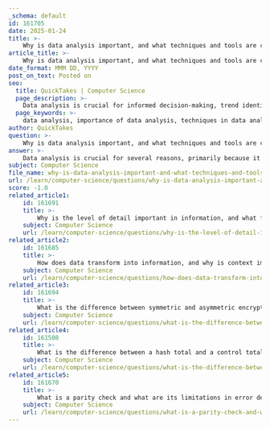 ```yaml
---
_schema: default
id: 161705
date: 2025-01-24
title: >-
    Why is data analysis important, and what techniques and tools are commonly used?
article_title: >-
    Why is data analysis important, and what techniques and tools are commonly used?
date_format: MMM DD, YYYY
post_on_text: Posted on
seo:
  title: QuickTakes | Computer Science
  page_description: >-
    Data analysis is crucial for informed decision-making, trend identification, improving efficiency, and enhancing customer experience. Techniques include statistical analysis, data mining, predictive modeling, qualitative analysis, and data visualization. Common tools used are R, Python, Tableau, SQL databases, RapidMiner, and NVivo.
  page_keywords: >-
    data analysis, importance of data analysis, techniques in data analysis, tools for data analysis, informed decision-making, statistical analysis, data mining, predictive modeling, qualitative analysis, data visualization, R, Python, Tableau, SQL databases, RapidMiner, NVivo
author: QuickTakes
question: >-
    Why is data analysis important, and what techniques and tools are commonly used?
answer: >-
    Data analysis is crucial for several reasons, primarily because it enables organizations and researchers to extract meaningful insights from data, which can inform decision-making and strategy. Here are some key points highlighting the importance of data analysis:\n\n1. **Informed Decision-Making**: Data analysis helps organizations make data-driven decisions rather than relying on intuition or guesswork. By analyzing data, businesses can identify trends, patterns, and correlations that inform strategic choices.\n\n2. **Identifying Trends and Patterns**: Through data analysis, organizations can uncover trends over time, such as sales growth, customer preferences, or market shifts. This information is vital for forecasting and planning.\n\n3. **Improving Efficiency**: Analyzing operational data can reveal inefficiencies in processes, allowing organizations to streamline operations and reduce costs.\n\n4. **Enhancing Customer Experience**: By analyzing customer feedback and behavior, companies can tailor their products and services to better meet customer needs, leading to improved satisfaction and loyalty.\n\n5. **Supporting Research and Development**: In scientific research, data analysis is essential for validating hypotheses, confirming results, and generating new knowledge.\n\n### Common Techniques Used in Data Analysis\n\n1. **Statistical Analysis**: This involves using statistical methods to summarize and interpret data. Techniques include descriptive statistics (mean, median, mode) and inferential statistics (hypothesis testing, regression analysis).\n\n2. **Data Mining**: This technique involves exploring large datasets to discover patterns and relationships. It often employs algorithms to identify trends and make predictions.\n\n3. **Predictive Modeling**: This technique uses historical data to create models that predict future outcomes. It is commonly used in fields like finance, marketing, and healthcare.\n\n4. **Qualitative Analysis**: This involves analyzing non-numerical data, such as text or interviews, to identify themes and insights. Techniques include thematic analysis and content analysis.\n\n5. **Data Visualization**: Visual tools and techniques, such as charts, graphs, and dashboards, help present data in an easily digestible format, making it easier to identify trends and insights.\n\n### Common Tools Used in Data Analysis\n\n1. **Statistical Software**: Tools like R and Python (with libraries such as Pandas, NumPy, and SciPy) are widely used for statistical analysis and data manipulation.\n\n2. **Data Visualization Tools**: Software like Tableau, Power BI, and Matplotlib (in Python) are popular for creating visual representations of data.\n\n3. **Database Management Systems**: SQL databases (like MySQL, PostgreSQL) are essential for storing and querying large datasets.\n\n4. **Data Mining Tools**: Tools such as RapidMiner and KNIME provide platforms for data mining and predictive analytics.\n\n5. **Qualitative Analysis Software**: Tools like NVivo and AQUA assist in coding and analyzing qualitative data.\n\n6. **Command-Line Tools**: CLI tools like `dolt` for version-controlled data management and `datasetGPT` for generating datasets can streamline specific tasks in the data analysis workflow.\n\nIn summary, data analysis is a vital process that transforms raw data into actionable insights, supporting informed decision-making across various fields. The techniques and tools employed in data analysis are diverse, catering to both quantitative and qualitative data, and are essential for effective data-driven strategies.
subject: Computer Science
file_name: why-is-data-analysis-important-and-what-techniques-and-tools-are-commonly-used.md
url: /learn/computer-science/questions/why-is-data-analysis-important-and-what-techniques-and-tools-are-commonly-used
score: -1.0
related_article1:
    id: 161691
    title: >-
        Why is the level of detail important in information, and what factors can affect it?
    subject: Computer Science
    url: /learn/computer-science/questions/why-is-the-level-of-detail-important-in-information-and-what-factors-can-affect-it
related_article2:
    id: 161685
    title: >-
        How does data transform into information, and why is context important in this process?
    subject: Computer Science
    url: /learn/computer-science/questions/how-does-data-transform-into-information-and-why-is-context-important-in-this-process
related_article3:
    id: 161694
    title: >-
        What is the difference between symmetric and asymmetric encryption?
    subject: Computer Science
    url: /learn/computer-science/questions/what-is-the-difference-between-symmetric-and-asymmetric-encryption
related_article4:
    id: 161508
    title: >-
        What is the difference between a hash total and a control total in error detection?
    subject: Computer Science
    url: /learn/computer-science/questions/what-is-the-difference-between-a-hash-total-and-a-control-total-in-error-detection
related_article5:
    id: 161670
    title: >-
        What is a parity check and what are its limitations in error detection?
    subject: Computer Science
    url: /learn/computer-science/questions/what-is-a-parity-check-and-what-are-its-limitations-in-error-detection
---
```


&nbsp;